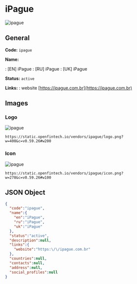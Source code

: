 
# iPague 
![ipague](https://static.openfintech.io/vendors/ipague/logo.png?w=400&c=v0.59.26#w200)  

## General 
 
**Code:** `ipague` 
 
**Name:** 
 
:	[EN] iPague 
:	[RU] iPague 
:	[UK] iPague 
 
**Status:** `active` 
 
**Links:** 
: website [https://ipague.com.br](https://ipague.com.br) 
 

## Images 

### Logo 
 
![ipague](https://static.openfintech.io/vendors/ipague/logo.png?w=400&c=v0.59.26#w200)  

```
https://static.openfintech.io/vendors/ipague/logo.png?w=400&c=v0.59.26#w200
```  

### Icon 
 
![ipague](https://static.openfintech.io/vendors/ipague/icon.png?w=278&c=v0.59.26#w100)  

```
https://static.openfintech.io/vendors/ipague/icon.png?w=278&c=v0.59.26#w100
```  

## JSON Object 

```json
{
  "code":"ipague",
  "name":{
    "en":"iPague",
    "ru":"iPague",
    "uk":"iPague"
  },
  "status":"active",
  "description":null,
  "links":{
    "website":"https:\/\/ipague.com.br"
  },
  "countries":null,
  "contacts":null,
  "address":null,
  "social_profiles":null
}
```  
